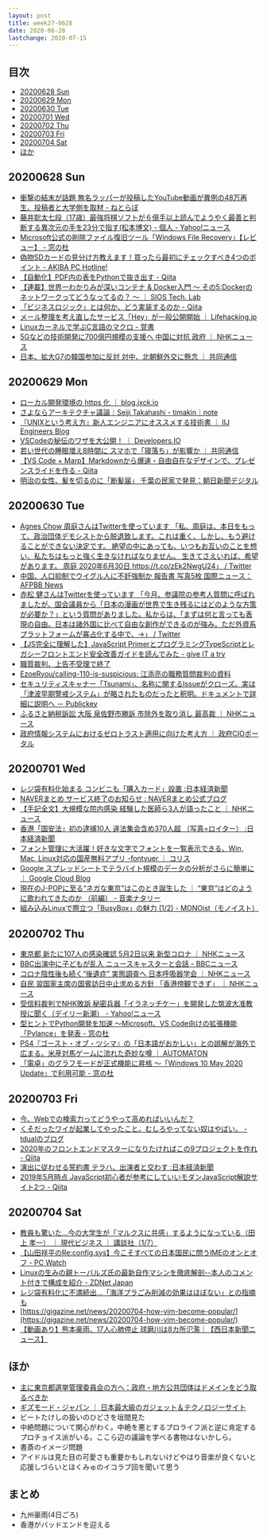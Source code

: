 ```yaml
---
layout: post
title: week27-0628
date: 2020-06-28
lastchange: 2020-07-15
---
```


## 目次 <!-- omit in toc -->
- [20200628 Sun](#20200628-sun)
- [20200629 Mon](#20200629-mon)
- [20200630 Tue](#20200630-tue)
- [20200701 Wed](#20200701-wed)
- [20200702 Thu](#20200702-thu)
- [20200703 Fri](#20200703-fri)
- [20200704 Sat](#20200704-sat)
- [ほか](#ほか)

## 20200628 Sun
- [衝撃の結末が話題 無名ラッパーが投稿したYouTube動画が異例の48万再生、投稿者と大学側を取材 - ねとらぼ](https://nlab.itmedia.co.jp/nl/articles/2006/28/news027.html)
- [藤井聡太七段（17歳）最強将棋ソフトが６億手以上読んでようやく最善と判断する異次元の手を23分で指す(松本博文) - 個人 - Yahoo!ニュース](https://news.yahoo.co.jp/byline/matsumotohirofumi/20200629-00185551/)
- [Microsoft公式の削除ファイル復旧ツール「Windows File Recovery」【レビュー】 - 窓の杜](https://forest.watch.impress.co.jp/docs/review/1261983.html)
- [偽物SDカードの見分け方教えます！買ったら最初にチェックすべき4つのポイント - AKIBA PC Hotline!](https://akiba-pc.watch.impress.co.jp/docs/sp/1257509.html)
- [【自動化】PDF内の表をPythonで抜き出す - Qiita](https://qiita.com/konitech913/items/4ef70e1f7753c824b40f)
- [【連載】世界一わかりみが深いコンテナ & Docker入門 〜 その5:Dockerのネットワークってどうなってるの？ 〜 ｜ SIOS Tech. Lab](https://tech-lab.sios.jp/archives/20179)
- [「ビジネスロジック」とは何か、どう実装するのか - Qiita](https://qiita.com/os1ma/items/25725edfe3c2af93d735)
- [メール整理を考え直したサービス「Hey」が一般公開開始 ｜ Lifehacking.jp](https://lifehacking.jp/2020/06/hey/)
- [Linuxカーネルで学ぶC言語のマクロ - 覚書](https://satoru-takeuchi.hatenablog.com/entry/2020/03/29/051948)
- [5Gなどの技術開発に700億円規模の支援へ 中国に対抗 政府 ｜ NHKニュース](https://www3.nhk.or.jp/news/html/20200629/k10012487291000.html)
- [日本、拡大G7の韓国参加に反対 対中、北朝鮮外交に懸念 ｜ 共同通信](https://this.kiji.is/649716282820363361)

## 20200629 Mon
- [ローカル開発環境の https 化 ｜ blog.jxck.io](https://blog.jxck.io/entries/2020-06-29/https-for-localhost.html)
- [さよならアーキテクチャ議論｜Seiji Takahashi - timakin｜note](https://note.com/timakin/n/n02f6be6aa0bf)
- [『UNIXという考え方』新人エンジニアにオススメする技術書 ｜ IIJ Engineers Blog](https://eng-blog.iij.ad.jp/archives/5935)
- [VSCodeの秘伝のワザを大公開！ ｜ Developers.IO](https://dev.classmethod.jp/articles/vscode-awesome-things/)
- [若い世代の睡眠増え8時間に スマホで「寝落ち」が影響か ｜ 共同通信](https://this.kiji.is/650120204239848545)
- [【VS Code + Marp】Markdownから爆速・自由自在なデザインで、プレゼンスライドを作る - Qiita](https://qiita.com/tomo_makes/items/aafae4021986553ae1d8)
- [明治の女性、髪を切るのに「断髪届」 千葉の民家で発見：朝日新聞デジタル](https://www.asahi.com/articles/ASN6V76NDN6RUDCB00K.html)

## 20200630 Tue
- [Agnes Chow 周庭さんはTwitterを使っています 「私、周庭は、本日をもって、政治団体デモシストから脱退致します。これは重く、しかし、もう避けることができない決定です。 絶望の中にあっても、いつもお互いのことを想い、私たちはもっと強く生きなければなりません。 生きてさえいれば、希望があります。 周庭 2020年6月30日 https://t.co/zEk2NwgU24」 / Twitter](https://twitter.com/chowtingagnes/status/1277827550564069376)
- [中国、人口抑制でウイグル人に不妊強制か 報告書 写真5枚 国際ニュース：AFPBB News](https://www.afpbb.com/articles/-/3290999)
- [赤松 健さんはTwitterを使っています 「今月、参議院の参考人質問に呼ばれましたが、国会議員から「日本の漫画が世界で生き残るにはどのような方策が必要か？」という質問がありました。私からは、「まずは何と言っても表現の自由。日本は諸外国に比べて自由な創作ができるのが強み。ただ外資系プラットフォームが寡占化する中で、→」 / Twitter](https://twitter.com/KenAkamatsu/status/1277578343538257921)
- [【JS完全に理解した】JavaScript PrimerとプログラミングTypeScriptとレガシーフロントエンド安全改善ガイドを読んでみた - give IT a try](https://blog.jnito.com/entry/2020/06/30/091742)
- [職質裁判、上告不受理で終了](https://ezoeryou.github.io/blog/article/2020-06-30-rejected.html)
- [EzoeRyou/calling-110-is-suspicious: 江添亮の職務質問裁判の資料](https://github.com/EzoeRyou/calling-110-is-suspicious)
- [セキュリティスキャナー「Tsunami」、名称に関するIssueがクローズ。実は「津波早期警戒システム」が略されたものだったと釈明。ドキュメントで詳細に説明へ － Publickey](https://www.publickey1.jp/blog/20/tsunamiissue.html)
- [ふるさと納税訴訟 大阪 泉佐野市勝訴 市除外を取り消し 最高裁 ｜ NHKニュース](https://www3.nhk.or.jp/news/html/20200630/k10012489311000.html)
- [政府情報システムにおけるゼロトラスト適用に向けた考え方 ｜ 政府CIOポータル](https://cio.go.jp/dp2020_03)

## 20200701 Wed
- [レジ袋有料化始まる コンビニも「購入カード」設置  :日本経済新聞](https://www.nikkei.com/article/DGXMZO61011300R00C20A7TJ2000/)
- [NAVERまとめ サービス終了のお知らせ : NAVERまとめ公式ブログ](http://navermatome-official.blog.jp/archives/83259956.html)
- [【手記全文】大規模な院内感染 経験した医師ら3人が語ったこと ｜ NHKニュース](https://www3.nhk.or.jp/news/html/20200701/k10012491771000.html)
- [香港「国安法」初の逮捕10人 違法集会含め370人超 （写真=ロイター） :日本経済新聞](https://www.nikkei.com/article/DGXMZO61018070R00C20A7MM8000/)
- [フォント管理に大活躍！好きな文字でフォントを一覧表示できる、Win, Mac, Linux対応の国産無料アプリ -fontvuer ｜ コリス](https://coliss.com/articles/build-websites/operation/design/fontvuer.html)
- [Google スプレッドシートでテラバイト規模のデータの分析がさらに簡単に ｜ Google Cloud Blog](https://cloud.google.com/blog/ja/products/g-suite/connected-sheets-is-generally-available)
- [現在のJ-POPに至る“ネガな東京”はこのとき誕生した ｜ “東京”はどのように歌われてきたのか （前編） - 音楽ナタリー](https://natalie.mu/music/column/384506)
- [組み込みLinuxで際立つ「BusyBox」の魅力 (1/2) - MONOist（モノイスト）](https://monoist.atmarkit.co.jp/mn/articles/0802/04/news114.html)

## 20200702 Thu
- [東京都 新たに107人の感染確認 5月2日以来 新型コロナ ｜ NHKニュース](https://www3.nhk.or.jp/news/html/20200702/k10012492591000.html)
- [BBC出演中に子どもが乱入 ニュースキャスターと会話 - BBCニュース](https://www.bbc.com/japanese/video-53260233)
- [コロナ陰性後も続く“後遺症” 実態調査へ 日本呼吸器学会 ｜ NHKニュース](https://www3.nhk.or.jp/news/html/20200702/k10012492951000.html)
- [自民 習国家主席の国賓訪日中止求める方針 「香港傍観できず」 ｜ NHKニュース](https://www3.nhk.or.jp/news/html/20200703/k10012493741000.html)
- [受信料裁判でNHK敗訴 秘密兵器「イラネッチケー」を開発した筑波大准教授に聞く（デイリー新潮） - Yahoo!ニュース](https://news.yahoo.co.jp/articles/39fc598df75df0826e36b73f60a4472dd41f731a)
- [型ヒントでPython開発を加速 ～Microsoft、VS Code向けの拡張機能「Pylance」を発表 - 窓の杜](https://forest.watch.impress.co.jp/docs/news/1262974.html)
- [PS4『ゴースト・オブ・ツシマ』の「日本語がおかしい」との誤解が海外で広まる。米産対馬ゲームに流れた奇妙な噂 ｜ AUTOMATON](https://automaton-media.com/articles/newsjp/20200702-129337/)
- [「電卓」のグラフモードが正式機能に昇格 ～「Windows 10 May 2020 Update」で利用可能 - 窓の杜](https://forest.watch.impress.co.jp/docs/news/1262836.html)

## 20200703 Fri
- [今、Webでの検索力ってどうやって高めればいいんだ？](https://anond.hatelabo.jp/20200704003401)
- [くそだったワイが起業してやったこと。むしろやってない奴はやばい。 - tdualのブログ](http://tdual.hatenablog.com/entry/2020/07/03/234157)
- [2020年のフロントエンドマスターになりたければこの9プロジェクトを作れ - Qiita](https://qiita.com/rana_kualu/items/915345b8f3f870cfe2aa?utm_content=buffer5338f&utm_medium=social&utm_source=facebook.com&utm_campaign=buffer)
- [演出に従わせる誓約書 テラハ、出演者と交わす  :日本経済新聞](https://www.nikkei.com/article/DGXMZO61127480T00C20A7000000/)
- [2019年5月時点 JavaScript初心者が参考にしていいモダンJavaScript解説サイト2つ - Qiita](https://qiita.com/fujineyuri/items/7dc05612345122b9072e?utm_content=buffer26930&utm_medium=social&utm_source=twitter.com&utm_campaign=buffer)

## 20200704 Sat
- [教員も驚いた…今の大学生が「マルクスに共感」するようになっている（田上 孝一） ｜ 現代ビジネス ｜ 講談社（1/7）](https://gendai.ismedia.jp/articles/-/73754)
- [【山田祥平のRe:config.sys】今こそすべての日本国民に問うIMEのオンとオフ - PC Watch](https://pc.watch.impress.co.jp/docs/column/config/1263191.html)
- [Linuxの生みの親トーバルズ氏の最新自作マシンを徹底解剖--本人のコメント付きで構成を紹介 - ZDNet Japan](https://japan.zdnet.com/article/35155153/)
- [レジ袋有料化に不満続出…「海洋プラごみ削減の効果はほぼない」との指摘も](https://biz-journal.jp/2020/07/post_166239.html)
- [https://gigazine.net/news/20200704-how-vim-become-popular/](https://gigazine.net/news/20200704-how-vim-become-popular/)
- [【動画あり】熊本豪雨、17人心肺停止 球磨川は8カ所氾濫｜【西日本新聞ニュース】](https://www.nishinippon.co.jp/item/n/623144/)

## ほか
- [主に東京都選挙管理委員会の方へ：政府・地方公共団体はドメインをどう取るべきか](https://tochijisen.tokyo/)
- [ギズモード・ジャパン ｜ 日本最大級のガジェット＆テクノロジーサイト](https://www.gizmodo.jp/)
- ビートたけしの扱いのひどさを垣間見た
- 中絶問題について関心がわく。中絶を悪とするプロライフ派と逆に肯定するプロチョイス派がいる。ここら辺の議論を学べる書物はないかしら。
- 書斎のイメージ問題
- アイドルは見た目の可愛さも重要かもしれないけどやはり音楽が良くないと応援しづらいとほくみゅのイコラブ回を聞いて思う

## まとめ
- 九州豪雨(4日ごろ)
- 香港がバッドエンドを迎える